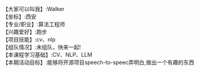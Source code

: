 【大家可以叫我】:Walker   
【坐标】:西安   
【专业/职业】:算法工程师   
【兴趣爱好】:跑步   
【项目技能】:cv、nlp   
【组队情况】:未组队，快来一起!   
【本课程学习基础】:CV、NLP、LLM   
【本期活动目标】:能够将开源项目speech-to-speec弄明白,做出一个有趣的东西   